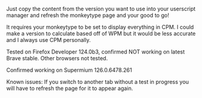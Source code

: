 Just copy the content from the version you want to use into your userscript manager and refresh the monkeytype page and your good to go!

It requires your monkeytype to be set to display everything in CPM. I could make a version to calculate based off of WPM but it would be less accurate and I always use CPM personally. 

Tested on Firefox Developer 124.0b3, confirmed NOT working on latest Brave stable. Other browsers not tested.

Confirmed working on Supermium 126.0.6478.261

Known issues: If you switch to another tab without a test in progress you will have to refresh the page for it to appear again. 
